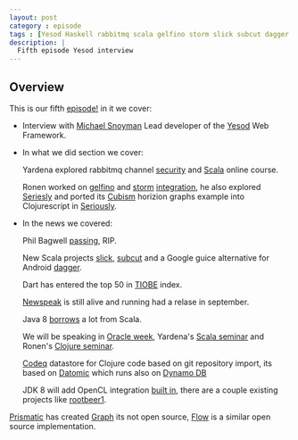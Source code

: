 ```yaml
---
layout: post
category : episode
tags : [Yesod Haskell rabbitmq scala gelfino storm slick subcut dagger dart newspeak codeq]
description: |
  Fifth episode Yesod interview
---
```


## Overview 

This is our fifth [episode!](http://dl.dropbox.com/u/116845/lambda-pod-5.mp3) in it we cover:

 * Interview with [Michael Snoyman](http://www.snoyman.com/) Lead developer of the [Yesod](http://www.yesodweb.com/) Web Framework. 

 * In what we did section we cover: 

    Yardena explored rabbitmq channel [security](http://stackoverflow.com/questions/7840283/how-can-queues-be-made-private-secure-in-rabbitmq-in-a-multitenancy-system) and [Scala](https://www.coursera.org/course/progfun) online course.

    Ronen worked on [gelfino](https://github.com/narkisr/gelfino) and [storm](https://github.com/nathanmarz/storm/wiki) [integration](https://vimeo.com/51372581), he also explored [Seriesly](https://github.com/dustin/seriesly) and ported its [Cubism](http://square.github.com/cubism/) horizion graphs example into Clojurescript in [Seriously](https://github.com/narkisr/seriously).

 * In the news we covered: 

   Phil Bagwell [passing](http://blog.typesafe.com/rip-phil-bagwell), RIP.
 
   New Scala projects [slick](https://github.com/slick/slick), [subcut](https://github.com/dickwall/subcut) and a Google guice alternative for Android [dagger](https://github.com/square/dagger).
 
   Dart has entered the top 50 in [TIOBE](http://www.tiobe.com/content/paperinfo/tpci/index.html) index.

   [Newspeak](http://newspeaklanguage.org/) is still alive and running had a relase in september.

   Java 8 [borrows](http://www.infoq.com/articles/java-8-vs-scala) a lot from Scala.

   We will be speaking in [Oracle week](http://www.oracleweek.com/), Yardena's [Scala seminar](http://www.oracleweek.com/?page=seminars&id=12516) and Ronen's [Clojure seminar](http://www.oracleweek.com/?page=seminars&id=12116).
 
   [Codeq](https://github.com/Datomic/codeq) datastore for Clojure code based on git repository import, its based on [Datomic](http://www.datomic.com/) which runs also on [Dynamo DB](http://aws.amazon.com/dynamodb/)

    JDK 8 will add OpenCL integration [built in](http://www.google.com/url?q=http%3A%2F%2Fwww.extremetech.com%2Fcomputing%2F137628-project-sumatra-improves-java-performance-with-opencl-graphics-card-acceleration&sa=D&sntz=1&usg=AFQjCNHomdER-TzIUVrixl1N5M-FSZi-UA), there are a couple existing projects like  [rootbeer1](https://github.com/pcpratts/rootbeer1).

  [Prismatic](http://getprismatic.com/news/home) has created [Graph](http://blog.getprismatic.com/blog/2012/10/1/prismatics-graph-at-strange-loop.html) its not open source, [Flow](https://github.com/stuartsierra/flow) is a similar open source implementation.

